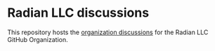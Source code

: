 # Radian LLC discussions

This repository hosts the [organization
discussions](https://github.com/orgs/radian-software/discussions) for
the Radian LLC GitHub Organization.
